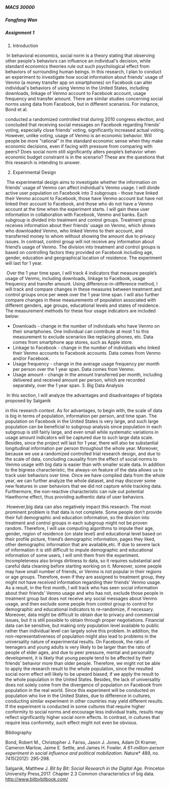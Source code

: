 ##### MACS 30000

##### Fangfang Wan

##### Assignment 1

1. Introduction

​        In behavioral economics, social norm is a theory stating that observing other people's behaviors can influence an individual's decision, while standard economics theories rule out such psychological effect from behaviors of surrounding human beings. In this research, I plan to conduct an experiment to investigate how social information about friends' usage of Venmo (a money transfer app on smartphones) on Facebook can alter individual's behaviors of using Venmo in the United States, including downloads, linkage of Venmo account to Facebook account, usage frequency and transfer amount. There are similar studies concerning social norms using data from Facebook, but in different scenarios. For instance, Bond et al.

[^ Robert M. Bond, Christopher J. Fariss, Jason J. Jones, Adam DI Kramer, Cameron Marlow, Jaime E. Settle, and James H. Fowler]: *A 61-million-person experimentin social influence and political mobilization.* (Nature 489, no. 7415(2012)): 295-298.

 conducted a randomized controlled trial during 2010 congress election, and concluded that receiving social messages on Facebook regarding friends’ voting, especially close friends’ voting, significantly increased actual voting. However, unlike voting, usage of Venmo is an economic behavior. Will people be more "rational" in the standard economic sense when they make economic decisions, even if facing with pressure from comparing with peers? Does social norm still significantly alters people’s behavior when economic budget constraint is in the scenario? These are the questions that this research is intending to answer. 

2. Experimental Design

​        The experimental design aims to investigate whether the information on friends' usage of Venmo can affect individual's Venmo usage. I will divide active user population on Facebook into 3 subgroups - those have linked their Venmo account to Facebook, those have Venmo account but have not linked their account to Facebook, and those who do not have a Venmo account at the time when the experiment starts. I will gain these user information in collaboration with Facebook, Venmo and banks. Each subgroup is divided into treatment and control groups. Treatment group receives information about their friends’ usage on Venmo, which shows who downloaded Venmo, who linked Venmo to their account, and transferred money to whom without showing the amount due to privacy issues. In contrast, control group will not receive any information about friend’s usage of Venmo. The division into treatment and control groups is based on controlling factors they provided on Facebook including age, gender, education and geographical location of residence. The experiment will last for 1 year. 

​       Over the 1 year time span, I will track 4 indicators that measure people’s usage of Venmo, including downloads, linkage to Facebook, usage frequency and transfer amount. Using difference-in-difference method, I will track and compare changes in these measures between treatment and control groups once per week over the 1 year time span. I will also further compare changes in these measurements of population associated with different genders, age groups, educational levels and states of residence. The measurement methods for these four usage indicators are included below:

* Downloads - change in the number of individuals who have Venmo on their smartphones. One individual can contribute at most 1 to this measurement to exclude scenarios like replacing phones, etc. Data comes from smartphone app stores, such as Apple store.
* Linkage to Facebook - change in the number of individuals who linked their Venmo accounts to Facebook accounts. Data comes from Venmo and/or Facebook.
* Usage frequency - change in the average usage frequency per month per person over the 1 year span. Data comes from Venmo.
* Usage amount - change in the amount transferred per month, including delivered and received amount per person, which are recorded separately, over the 1 year span. 
  3. Big Data Analysis

​       In this section, I will analyze the advantages and disadvantages of bigdata proposed by Salganik 

[^ Matthew J. Salganik]: *Bit by Bit: Social Research in the Digital Age.*  (Princeton University Press, 2017), Chapter 2.3 Common characteristics of big data. <http://www.bitbybitbook.com/>

in this research context. As for advantages, to begin with, the scale of data is big in terms of population, information per person, and time span. The population on Facebook in the United States is very large, and such large population can be beneficial to subgroup analysis since population in each subgroup is still fairly large, and even small while systematic variations in usage amount indicators will be captured due to such large data scale. Besides, since the project will last for 1 year, there will also be substantial longitudinal information per person throughout the whole year. Moreover, because we use a randomized controlled trial research design, and due to the scale of data, concluding causality from the effect of social norms to Venmo usage with big data is easier than with smaller scale data. In addition to the bigness characteristic, the always-on feature of the data allows us to track user behaviors over time. Once we have compiled data from the whole year, we can further analyze the whole dataset, and may discover some new features in user behaviors that we did not capture while tracking data. Furthermore, the non-reactive characteristic can rule out potential Hawthorne effect, thus providing authentic data of user behaviors. 

​       However,big data can also negatively impact this research. The most prominent problem is that data is not complete. Some people don’t provide their full demographic and education information, so the division into treatment and control groups in each subgroup might not be proven random. Therefore, I will use computing algorithms to impute their age, gender, region of residence (on state level) and educational level based on their profile picture, friend’s demographic information, pages they liked, other demographic information that are available,etc. If due to severe lack of information it is still difficult to impute demographic and educational information of some users, I will omit them from the experiment. Incompleteness also brings dirtiness to data, so it requires substantial and careful data cleaning before starting working on it. Moreover, some people may have small number of friends, or Venmo is not popular in their regions or age groups. Therefore, even if they are assigned to treatment group, they might not have received information regarding their friends’ Venmo usage. As a result, in the first month, I will track who has seen social information about their friends’ Venmo usage and who has not, exclude those people in treatment group but does not receive any social messages about Venmo usage, and then exclude some people from control group to control for demographic and educational indicators to re-randomize, if necessary. Moreover, data might be difficult to obtain due to privacy and commercial issues, but it is still possible to obtain through proper negotiations. Financial data can be sensitive, but making only population level available to public rather than individual level can largely solve this problem. In addition, the non-representativeness of population might also lead to problems in the universality nature of experimental results. On Facebook, the ratio of teenagers and young adults is very likely to be larger than the ratio of people of elder ages, and due to peer pressure, mental and personality development, it is likely that young people tend to be affected by their friends’ behavior more than older people. Therefore, we might not be able to apply the research result to the whole population, since the resulted social norm effect will likely to be upward biased, if we apply the result to the whole population in the United States. Besides, the lack of universality does not solely come from the divergence of population on Facebook from population in the real world. Since this experiment will be conducted on population who live in the United States, due to difference in cultures, conducting similar experiment in other countries may yield different results. If the experiment is conducted in some cultures that require higher conformity to social norms and encourage less individual traits, results may reflect significantly higher social norm effects. In contrast, in cultures that require less conformity, such effect might not even be obvious. 

 

Bibliography

Bond, Robert M., Christopher J. Fariss, Jason J. Jones, Adam DI Kramer, Cameron Marlow, Jaime E. Settle, and James H. Fowler. *A 61-million-person experiment in social influence and political mobilization.* Nature* 489, no. 7415(2012): 295-298.

Salganik, Matthew J. *Bit by Bit: Social Research in the Digital Age*. Princeton University Press,2017. Chapter 2.3 Common characteristics of big data. http://www.bitbybitbook.com/ 